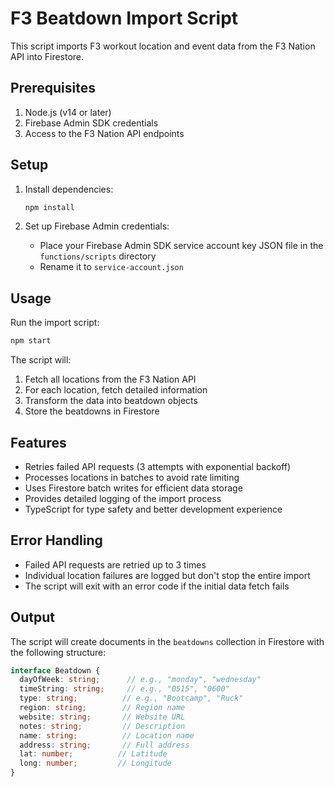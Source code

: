 # F3 Beatdown Import Script

This script imports F3 workout location and event data from the F3 Nation API into Firestore.

## Prerequisites

1. Node.js (v14 or later)
2. Firebase Admin SDK credentials
3. Access to the F3 Nation API endpoints

## Setup

1. Install dependencies:
   ```bash
   npm install
   ```

2. Set up Firebase Admin credentials:
   - Place your Firebase Admin SDK service account key JSON file in the `functions/scripts` directory
   - Rename it to `service-account.json`

## Usage

Run the import script:
```bash
npm start
```

The script will:
1. Fetch all locations from the F3 Nation API
2. For each location, fetch detailed information
3. Transform the data into beatdown objects
4. Store the beatdowns in Firestore

## Features

- Retries failed API requests (3 attempts with exponential backoff)
- Processes locations in batches to avoid rate limiting
- Uses Firestore batch writes for efficient data storage
- Provides detailed logging of the import process
- TypeScript for type safety and better development experience

## Error Handling

- Failed API requests are retried up to 3 times
- Individual location failures are logged but don't stop the entire import
- The script will exit with an error code if the initial data fetch fails

## Output

The script will create documents in the `beatdowns` collection in Firestore with the following structure:

```typescript
interface Beatdown {
  dayOfWeek: string;      // e.g., "monday", "wednesday"
  timeString: string;     // e.g., "0515", "0600"
  type: string;          // e.g., "Bootcamp", "Ruck"
  region: string;        // Region name
  website: string;       // Website URL
  notes: string;         // Description
  name: string;          // Location name
  address: string;       // Full address
  lat: number;          // Latitude
  long: number;         // Longitude
}
``` 